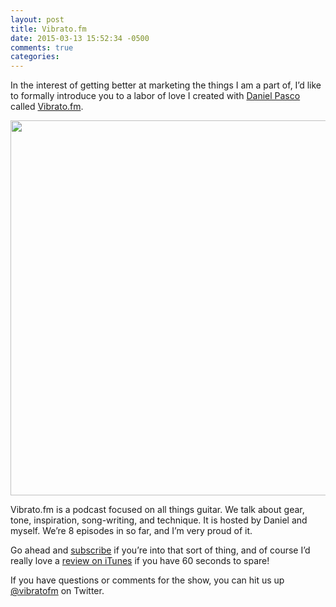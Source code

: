 ```yaml
---
layout: post
title: Vibrato.fm
date: 2015-03-13 15:52:34 -0500
comments: true
categories: 
---
```


In the interest of getting better at marketing the things I am a part of, I’d like to formally introduce you to a labor of love I created with [Daniel Pasco](http://twitter.com/dlpasco) called [Vibrato.fm](http://vibrato.fm).

<a href="http://vibrato.fm">
<img src="https://simplecast-media.s3.amazonaws.com/podcast/logo_image/299/Vibrato-Artwork-web.jpg" width="600" />
</a>

<!-- more -->

Vibrato.fm is a podcast focused on all things guitar. We talk about gear, tone, inspiration, song-writing, and technique. It is hosted by Daniel and myself. We’re 8 episodes in so far, and I’m very proud of it.

Go ahead and [subscribe](http://simplecast.fm/podcasts/299/rss) if you’re into that sort of thing, and of course I’d really love a [review on iTunes](https://itunes.apple.com/us/podcast/vibrato.fm/id959966401?mt=2) if you have 60 seconds to spare!

If you have questions or comments for the show, you can hit us up [@vibratofm](http://twitter.com/vibratofm) on Twitter.
